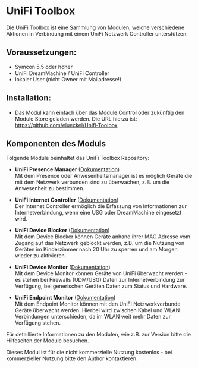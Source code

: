 # UniFi Toolbox

Die UniFi Toolbox ist eine Sammlung von Modulen, welche verschiedene Aktionen in Verbindung mit einem UniFi Netzwerk Controller unterstützen. 

## Voraussetzungen:
* Symcon 5.5 oder höher
* UniFi DreamMachine / UniFi Controller
* lokaler User (nicht Owner mit Mailadresse!)

## Installation:
* Das Modul kann einfach über das Module Control oder zukünftig den Module Store geladen werden. Die URL hierzu ist: https://github.com/elueckel/Unifi-Toolbox 

## Komponenten des Moduls

Folgende Module beinhaltet das UniFi Toolbox Repository:

- __UniFi Presence Manager__ ([Dokumentation](UniFi%20Presence%20Manager))  
	Mit dem Presence oder Anwesenheitsmanager ist es möglich Geräte die mit dem Netzwerk verbunden sind zu überwachen, z.B. um die Anwesenheit zu bestimmen.

- __UniFi Internet Controller__ ([Dokumentation](UniFi%20Internet%20Controller))  
	Der Internet Controller ermöglich die Erfassung von Informationen zur Internetverbindung, wenn eine USG oder DreamMachine eingesetzt wird.
	
- __UniFi Device Blocker__ ([Dokumentation](UniFi%20Device%20Blocker))  
	Mit dem Device Blocker können Geräte anhand ihrer MAC Adresse vom Zugang auf das Netzwerk geblockt werden, z.B. um die Nutzung von Geräten im Kinderzimmer nach 20 Uhr zu sperren und am Morgen wieder zu aktivieren.

- __UniFi Device Monitor__ ([Dokumentation](UniFi%20Device%20Monitor))  
	Mit dem Device Monitor können Geräte von UniFi überwacht werden - es stehen bei Firewalls (UDM/USG) Daten zur Internetverbindung zur Verfügung, bei generischen Geräten Daten zum Status und Hardware.

- __UniFi Endpoint Monitor__ ([Dokumentation](UniFi%20Endpoint%20Monitor))  
	Mit dem Endpoint Monitor können mit den UniFi Netzwerkverbunde Geräte überwacht werden. Hierbei wird zwischen Kabel und WLAN Verbindungen unterschieden, da im WLAN weit mehr Daten zur Verfügung stehen. 

Für detaillierte Informationen zu den Modulen, wie z.B. zur Version bitte die Hilfeseiten der Module besuchen. 

Dieses Modul ist für die nicht kommerzielle Nutzung kostenlos - bei kommerzieller Nutzung bitte den Author kontaktieren. 

